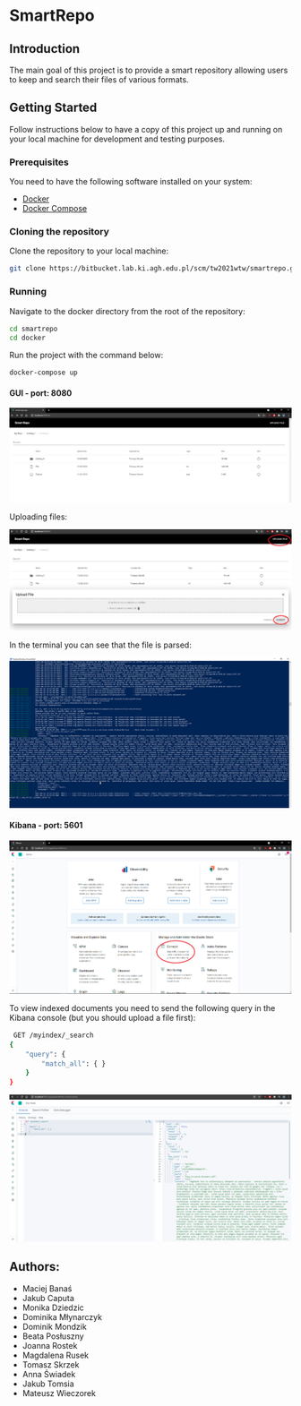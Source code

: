 # SmartRepo

## Introduction
The main goal of this project is to provide a smart repository allowing users to keep and search their files of various formats.

## Getting Started
Follow instructions below to have a copy of this project up and running on your local machine for development and testing purposes.

### Prerequisites
You need to have the following software installed on your system:
- [Docker](https://docs.docker.com/get-docker/)
- [Docker Compose](https://docs.docker.com/compose/install/)

### Cloning the repository
Clone the repository to your local machine:
```bash
git clone https://bitbucket.lab.ki.agh.edu.pl/scm/tw2021wtw/smartrepo.git
```

### Running
Navigate to the docker directory from the root of the repository:
```bash
cd smartrepo 
cd docker
```

Run the project with the command below:
```bash
docker-compose up
```

#### GUI - port: 8080

![Img1](images/img1.png)

Uploading files:

![Img2](images/img2.png)

In the terminal you can see that the file is parsed:

![Img3](images/img3.png)

#### Kibana - port: 5601

![Img4](images/img4.png)

To view indexed documents you need to send the following query in the Kibana console (but you should upload a file first):

```	bash
 GET /myindex/_search
{
    "query": {
        "match_all": { }
    }
}
```
![Img5](images/img5.png)

## Authors:
- Maciej Banaś
- Jakub Caputa
- Monika Dziedzic
- Dominika Młynarczyk
- Dominik Mondzik
- Beata Posłuszny
- Joanna Rostek
- Magdalena Rusek
- Tomasz Skrzek
- Anna Świadek
- Jakub Tomsia
- Mateusz Wieczorek

